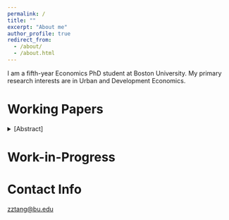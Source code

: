 ```yaml
---
permalink: /
title: ""
excerpt: "About me"
author_profile: true
redirect_from: 
  - /about/
  - /about.html
---
```


I am a fifth-year Economics PhD student at Boston University. My primary research interests are in Urban and Development Economics. 

Working Papers
======
<details>

**The World Bank and China: Comparing the Impacts of Their Development Projects in Africa**   
&emsp; with Qingyuan Chai
&emsp;[[SSRN]]([/files/analyst_ChuqingJin_JMP.pdf](https://papers.ssrn.com/sol3/papers.cfm?abstract_id=4598476))      
&emsp;**Talks:** BU, Political Economy of Aid Conference      

<summary markdown='span'>[Abstract]
</summary>

While a growing body of literature has documented the distinct characteristics of aid projects from China and traditional donors, a significant knowledge gap exists concerning their differences in project impacts. This paper compares the impacts of Chinese and World Bank development projects on African local economies. We leverage detailed, geocoded project data and employ a stacked difference-in-differences identification strategy. Our findings demonstrate that Chinese infrastructure projects significantly increase nighttime light in the recipient regions, and the effects persist over time. World Bank projects, however, do not exhibit significant impacts on nighttime light. Common factors often highlighted in the aid effectiveness literature, such as project location and specific characteristics, could not fully explain the differences in project impacts. Furthermore, we rule out the complementarity effects from follow-up projects, political favoritism, and implementation by Chinese companies as potential mechanisms for those differences. Finally, by utilizing Demographic and Health Surveys (DHS), we establish that both World Bank and Chinese infrastructure projects positively influence women's education attainment and health outcomes.*


</details>


Work-in-Progress
======

Contact Info
======
zztang@bu.edu

